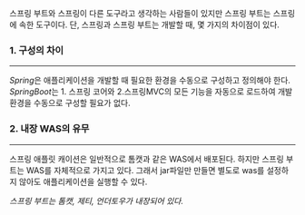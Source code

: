 스프링 부트와 스프링이 다른 도구라고 생각하는 사람들이 있지만 스프링 부트는 스프링에 속한 도구이다.
단, 스프링과 스프링 부트는 개발할 때, 몇 가지의 차이점이 있다.

### 1. 구성의 차이
---
*Spring*은 애플리케이션을 개발할 때 필요한 환경을 수동으로 구성하고 정의해야 한다.
*SpringBoot*는 1. 스프링 코어와 2.스프링MVC의 모든 기능을 자동으로 로드하여 개발환경을 수동으로 구성할 필요가 없다.

### 2. 내장 WAS의 유무
---
스프링 애플릿 캐이션은 일반적으로 톰캣과 같은 WAS에서 배포된다.
하지만 스프링 부트는 WAS를 자체적으로 가지고 있다. 그래서 jar파일만 만들면 별도로 was를 설정하지 않아도 애플리케이션을 실행할 수 있다.

*스프링 부트는 톰캣, 제티, 언더토우가 내장되어 있다.*